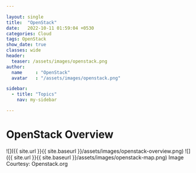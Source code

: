 ```yaml
---

layout: single
title:  "OpenStack"
date:   2022-10-11 01:59:04 +0530
categories: Cloud
tags: OpenStack
show_date: true
classes: wide
header:
  teaser: /assets/images/openstack.png
author:
  name     : "OpenStack"
  avatar   : "/assets/images/openstack.png"

sidebar:
  - title: "Topics"
    nav: my-sidebar

---
```


# OpenStack Overview

![]({{ site.url }}{{ site.baseurl }}/assets/images/openstack-overview.png)
![]({{ site.url }}{{ site.baseurl }}/assets/images/openstack-map.png)
Image Courtesy: Openstack.org